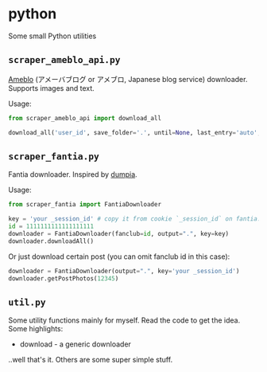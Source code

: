 # python
 
Some small Python utilities 

## `scraper_ameblo_api.py`

[Ameblo](https://ameblo.jp/) (アメーバブログ or アメブロ, Japanese blog service) downloader. Supports images and text.

Usage:

```python
from scraper_ameblo_api import download_all

download_all('user_id', save_folder='.', until=None, last_entry='auto', download_type='all')
```

## `scraper_fantia.py`

Fantia downloader. Inspired by [dumpia](https://github.com/itskenny0/dumpia).

Usage:

```python
from scraper_fantia import FantiaDownloader

key = 'your _session_id' # copy it from cookie `_session_id` on fantia.jp
id = 1111111111111111111
downloader = FantiaDownloader(fanclub=id, output=".", key=key)
downloader.downloadAll()
```

Or just download certain post (you can omit fanclub id in this case):

```python
downloader = FantiaDownloader(output=".", key='your _session_id')
downloader.getPostPhotos(12345)
```

## `util.py`

Some utility functions mainly for myself. Read the code to get the idea. Some highlights:
* download - a generic downloader

..well that's it. Others are some super simple stuff.